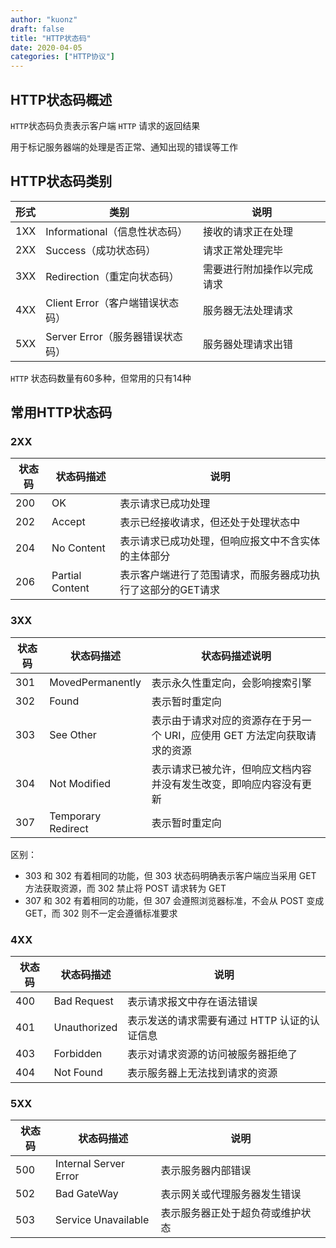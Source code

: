 ```yaml
---
author: "kuonz"
draft: false
title: "HTTP状态码"
date: 2020-04-05
categories: ["HTTP协议"]
---
```

  
## HTTP状态码概述

`HTTP`状态码负责表示客户端 `HTTP` 请求的返回结果

用于标记服务器端的处理是否正常、通知出现的错误等工作



## HTTP状态码类别

| 形式 | 类别                             | 说明                       |
| ---- | -------------------------------- | -------------------------- |
| 1XX  | Informational（信息性状态码）    | 接收的请求正在处理         |
| 2XX  | Success（成功状态码）            | 请求正常处理完毕           |
| 3XX  | Redirection（重定向状态码）      | 需要进行附加操作以完成请求 |
| 4XX  | Client Error（客户端错误状态码） | 服务器无法处理请求         |
| 5XX  | Server Error（服务器错误状态码） | 服务器处理请求出错         |

`HTTP` 状态码数量有60多种，但常用的只有14种



## 常用HTTP状态码

### 2XX

| 状态码 | 状态码描述      | 说明                                                        |
| ------ | --------------- | ----------------------------------------------------------- |
| 200    | OK              | 表示请求已成功处理                                          |
| 202    | Accept          | 表示已经接收请求，但还处于处理状态中                        |
| 204    | No Content      | 表示请求已成功处理，但响应报文中不含实体的主体部分          |
| 206    | Partial Content | 表示客户端进行了范围请求，而服务器成功执行了这部分的GET请求 |

### 3XX

| 状态码 | 状态码描述         | 状态码描述说明                                               |
| ------ | ------------------ | ------------------------------------------------------------ |
| 301    | MovedPermanently   | 表示永久性重定向，会影响搜索引擎                             |
| 302    | Found              | 表示暂时重定向                                               |
| 303    | See Other          | 表示由于请求对应的资源存在于另一个 URI，应使用 GET 方法定向获取请求的资源 |
| 304    | Not Modified       | 表示请求已被允许，但响应文档内容并没有发生改变，即响应内容没有更新 |
| 307    | Temporary Redirect | 表示暂时重定向                                               |

区别：

* 303 和 302 有着相同的功能，但 303 状态码明确表示客户端应当采用 GET 方法获取资源，而 302 禁止将 POST 请求转为 GET
* 307 和 302 有着相同的功能，但 307 会遵照浏览器标准，不会从 POST 变成 GET，而 302 则不一定会遵循标准要求

### 4XX

| 状态码 | 状态码描述   | 说明                                         |
| ------ | ------------ | -------------------------------------------- |
| 400    | Bad Request  | 表示请求报文中存在语法错误                   |
| 401    | Unauthorized | 表示发送的请求需要有通过 HTTP 认证的认证信息 |
| 403    | Forbidden    | 表示对请求资源的访问被服务器拒绝了           |
| 404    | Not Found    | 表示服务器上无法找到请求的资源               |

### 5XX

| 状态码 | 状态码描述            | 说明                             |
| ------ | --------------------- | -------------------------------- |
| 500    | Internal Server Error | 表示服务器内部错误               |
| 502    | Bad GateWay           | 表示网关或代理服务器发生错误     |
| 503    | Service Unavailable   | 表示服务器正处于超负荷或维护状态 |

